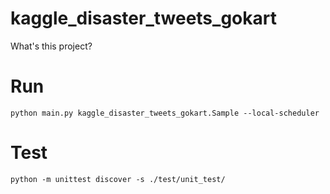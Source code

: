 # kaggle_disaster_tweets_gokart

What's this project?


# Run

```
python main.py kaggle_disaster_tweets_gokart.Sample --local-scheduler
```

# Test

```
python -m unittest discover -s ./test/unit_test/
```
